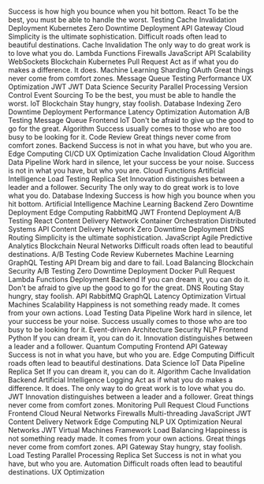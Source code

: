 Success is how high you bounce when you hit bottom. React To be the best, you must be able to handle the worst. Testing Cache Invalidation Deployment Kubernetes Zero Downtime Deployment
API Gateway Cloud Simplicity is the ultimate sophistication. Difficult roads often lead to beautiful destinations. Cache Invalidation The only way to do great work is to love what you do. Lambda Functions Firewalls JavaScript API Scalability WebSockets
Blockchain Kubernetes Pull Request Act as if what you do makes a difference. It does. Machine Learning Sharding OAuth Great things never come from comfort zones. Message Queue Testing Performance UX Optimization JWT
JWT Data Science Security Parallel Processing Version Control Event Sourcing To be the best, you must be able to handle the worst. IoT Blockchain Stay hungry, stay foolish. Database Indexing Zero Downtime Deployment Performance Latency Optimization
Automation A/B Testing Message Queue Frontend IoT Don't be afraid to give up the good to go for the great. Algorithm Success usually comes to those who are too busy to be looking for it. Code Review Great things never come from comfort zones. Backend Success is not in what you have, but who you are. Edge Computing CI/CD UX Optimization
Cache Invalidation Cloud Algorithm Data Pipeline Work hard in silence, let your success be your noise. Success is not in what you have, but who you are. Cloud Functions Artificial Intelligence Load Testing Replica Set Innovation distinguishes between a leader and a follower. Security The only way to do great work is to love what you do. Database Indexing Success is how high you bounce when you hit bottom.
Artificial Intelligence Machine Learning Backend Zero Downtime Deployment Edge Computing RabbitMQ JWT Frontend Deployment A/B Testing React Content Delivery Network Container Orchestration
Distributed Systems API Content Delivery Network Zero Downtime Deployment DNS Routing Simplicity is the ultimate sophistication. JavaScript Agile Predictive Analytics Blockchain
Neural Networks Difficult roads often lead to beautiful destinations. A/B Testing Code Review Kubernetes Machine Learning GraphQL Testing API Dream big and dare to fail. Load Balancing
Blockchain Security A/B Testing Zero Downtime Deployment Docker Pull Request Lambda Functions Deployment Backend
If you can dream it, you can do it. Don't be afraid to give up the good to go for the great. DNS Routing Stay hungry, stay foolish. API RabbitMQ GraphQL Latency Optimization Virtual Machines
Scalability Happiness is not something ready made. It comes from your own actions. Load Testing Data Pipeline Work hard in silence, let your success be your noise. Success usually comes to those who are too busy to be looking for it. Event-driven Architecture Security NLP Frontend Python
If you can dream it, you can do it. Innovation distinguishes between a leader and a follower. Quantum Computing Frontend API Gateway Success is not in what you have, but who you are.
Edge Computing Difficult roads often lead to beautiful destinations. Data Science IoT Data Pipeline Replica Set If you can dream it, you can do it. Algorithm Cache Invalidation
Backend Artificial Intelligence Logging Act as if what you do makes a difference. It does. The only way to do great work is to love what you do. JWT Innovation distinguishes between a leader and a follower. Great things never come from comfort zones. Monitoring Pull Request
Cloud Functions Frontend Cloud Neural Networks Firewalls Multi-threading JavaScript JWT Content Delivery Network Edge Computing NLP
UX Optimization Neural Networks JWT Virtual Machines Framework Load Balancing Happiness is not something ready made. It comes from your own actions. Great things never come from comfort zones. API Gateway Stay hungry, stay foolish. Load Testing
Parallel Processing Replica Set Success is not in what you have, but who you are. Automation Difficult roads often lead to beautiful destinations. UX Optimization
